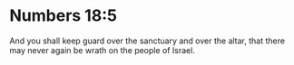 # Numbers 18:5

And you shall keep guard over the sanctuary and over the altar, that there may never again be wrath on the people of Israel.
